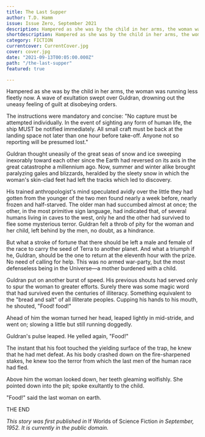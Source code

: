 ```yaml
---
title: The Last Supper
author: T.D. Hamm
issue: Issue Zero, September 2021
description: Hampered as she was by the child in her arms, the woman was running less fleetly now. A wave of exultation swept over Guldran, drowning out the uneasy feeling of guilt at disobeying orders. <p>The instructions were mandatory and concise--"No capture must be attempted individually. In the event of sighting any form of human life, the ship MUST be notified immediately. All small craft must be back at the landing space not later than one hour before take-off. Anyone not so reporting will be presumed lost." </p><p>Guldran thought uneasily of the great seas of snow and ice sweeping inexorably toward each other since the Earth had reversed on its axis in the great catastrophe a millennium ago. Now, summer and winter alike brought paralyzing gales and blizzards, heralded by the sleety snow in which the woman's skin-clad feet had left the tracks <a href="https://www.havenquarterly.com/Driving-Driving-Driving/">[<i>...</i>]</a></p>
shortdescription: Hampered as she was by the child in her arms, the woman was running less fleetly now. A wave of exultation swept over Guldran, drowning out the uneasy feeling of guilt at disobeying orders. <a href="https://www.havenquarterly.com/Driving-Driving-Driving/">[<i>...</i>]</a>
category: FICTION
currentcover: CurrentCover.jpg
cover: cover.jpg
date: "2021-09-13T00:05:00.000Z"
path: "/the-last-supper"
featured: true

---
```


Hampered as she was by the child in her arms, the woman was running less fleetly now. A wave of exultation swept over Guldran, drowning out the uneasy feeling of guilt at disobeying orders.

The instructions were mandatory and concise: "No capture must be attempted individually. In the event of sighting any form of human life, the ship MUST be notified immediately. All small craft must be back at the landing space not later than one hour before take-off. Anyone not so reporting will be presumed lost."

Guldran thought uneasily of the great seas of snow and ice sweeping inexorably toward each other since the Earth had reversed on its axis in the great catastrophe a millennium ago. Now, summer and winter alike brought paralyzing gales and blizzards, heralded by the sleety snow in which the woman's skin-clad feet had left the tracks which led to discovery.

His trained anthropologist's mind speculated avidly over the little they had gotten from the younger of the two men found nearly a week before, nearly frozen and half-starved. The older man had succumbed almost at once; the other, in the most primitive sign language, had indicated that, of several humans living in caves to the west, only he and the other had survived to flee some mysterious terror. Guldran felt a throb of pity for the woman and her child, left behind by the men, no doubt, as a hindrance.

But what a stroke of fortune that there should be left a male and female of the race to carry the seed of Terra to another planet. And what a triumph if he, Guldran, should be the one to return at the eleventh hour with the prize. No need of calling for help. This was no armed war-party, but the most defenseless being in the Universe—a mother burdened with a child.

Guldran put on another burst of speed. His previous shouts had served only to spur the woman to greater efforts. Surely there was some magic word that had survived even the centuries of illiteracy. Something equivalent to the "bread and salt" of all illiterate peoples. Cupping his hands to his mouth, he shouted, "Food! food!"

Ahead of him the woman turned her head, leaped lightly in mid-stride, and went on; slowing a little but still running doggedly.

Guldran's pulse leaped. He yelled again, "Food!"

The instant that his foot touched the yielding surface of the trap, he knew that he had met defeat. As his body crashed down on the fire-sharpened stakes, he knew too the terror from which the last men of the human race had fled.

Above him the woman looked down, her teeth gleaming wolfishly. She pointed down into the pit; spoke exultantly to the child.

"Food!" said the last woman on earth.

THE END

*This story was first published in* If Worlds of Science Fiction *in September, 1952. It is currently in the public domain.*
